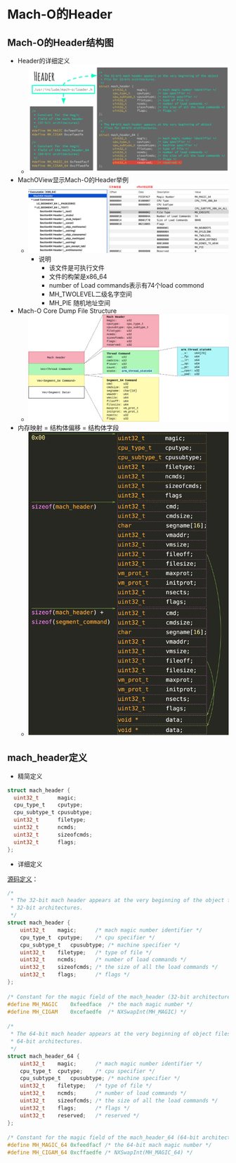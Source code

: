 # Mach-O的Header

## Mach-O的Header结构图

* Header的详细定义
  * ![macho_layout_detail_headers](../../../assets/img/macho_layout_detail_headers.png)
* MachOView显示Mach-O的Header举例
  * ![macho_header_machoview](../../../assets/img/macho_header_machoview.png)
    * 说明
      * 该文件是可执行文件
      * 文件的构架是x86_64
      * number of Load commands表示有74个load commond
      * MH_TWOLEVEL二级名字空间
      * MH_PIE 随机地址空间
* Mach-O Core Dump File Structure
  * ![macho_file_structure_fields](../../../assets/img/macho_file_structure_fields.png)
* 内存映射 = 结构体偏移 = 结构体字段
  * ![macho_fields_detail](../../../assets/img/macho_fields_detail.png)

## mach_header定义

* 精简定义

```c
struct mach_header {
  uint32_t      magic;
  cpu_type_t    cputype;
  cpu_subtype_t cpusubtype;
  uint32_t      filetype;
  uint32_t      ncmds;
  uint32_t      sizeofcmds;
  uint32_t      flags;
};
```

* 详细定义

[源码定义](https://opensource.apple.com/source/xnu/xnu-2050.18.24/EXTERNAL_HEADERS/mach-o/loader.h)：

```c
/*
 * The 32-bit mach header appears at the very beginning of the object file for
 * 32-bit architectures.
 */
struct mach_header {
	uint32_t	magic;		/* mach magic number identifier */
	cpu_type_t	cputype;	/* cpu specifier */
	cpu_subtype_t	cpusubtype;	/* machine specifier */
	uint32_t	filetype;	/* type of file */
	uint32_t	ncmds;		/* number of load commands */
	uint32_t	sizeofcmds;	/* the size of all the load commands */
	uint32_t	flags;		/* flags */
};

/* Constant for the magic field of the mach_header (32-bit architectures) */
#define	MH_MAGIC	0xfeedface	/* the mach magic number */
#define MH_CIGAM	0xcefaedfe	/* NXSwapInt(MH_MAGIC) */

/*
 * The 64-bit mach header appears at the very beginning of object files for
 * 64-bit architectures.
 */
struct mach_header_64 {
	uint32_t	magic;		/* mach magic number identifier */
	cpu_type_t	cputype;	/* cpu specifier */
	cpu_subtype_t	cpusubtype;	/* machine specifier */
	uint32_t	filetype;	/* type of file */
	uint32_t	ncmds;		/* number of load commands */
	uint32_t	sizeofcmds;	/* the size of all the load commands */
	uint32_t	flags;		/* flags */
	uint32_t	reserved;	/* reserved */
};

/* Constant for the magic field of the mach_header_64 (64-bit architectures) */
#define MH_MAGIC_64 0xfeedfacf /* the 64-bit mach magic number */
#define MH_CIGAM_64 0xcffaedfe /* NXSwapInt(MH_MAGIC_64) */
```
